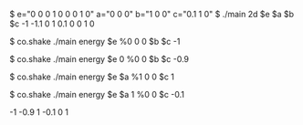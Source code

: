 $ e="0 0 0  1 0 0  0 1 0" a="0 0 0" b="1 0 0" c="0.1 1 0"
$ ./main 2d  $e $a $b $c
-1 -1.1 0
 1  0.1 0
 0  1   0

$ co.shake ./main energy  $e %0 0 0 $b $c
-1

$ co.shake ./main energy  $e 0 %0 0 $b $c
-0.9

$ co.shake ./main energy  $e $a  %1 0 0 $c
1

$ co.shake ./main energy  $e $a  1 %0 0 $c
-0.1

-1 -0.9
1  -0.1
0     1
